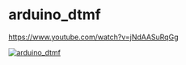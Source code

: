 # arduino_dtmf

https://www.youtube.com/watch?v=jNdAASuRqGg

[![arduino_dtmf](https://img.youtube.com/vi/jNdAASuRqGg/0.jpg)](https://www.youtube.com/watch?v=jNdAASuRqGg)
